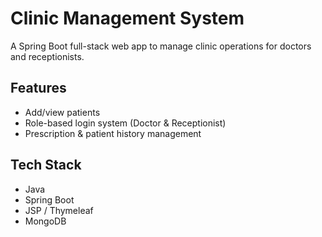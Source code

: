 # Clinic Management System

A Spring Boot full-stack web app to manage clinic operations for doctors and receptionists.

## Features
- Add/view patients
- Role-based login system (Doctor & Receptionist)
- Prescription & patient history management

## Tech Stack
- Java
- Spring Boot
- JSP / Thymeleaf
- MongoDB
